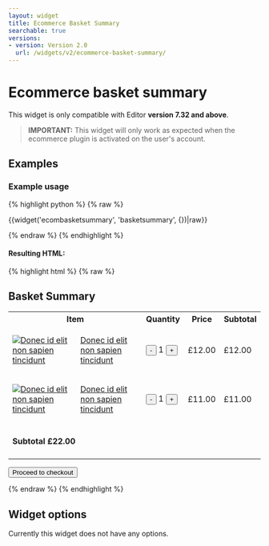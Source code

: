 ```yaml
---
layout: widget
title: Ecommerce Basket Summary
searchable: true
versions:
- version: Version 2.0
  url: /widgets/v2/ecommerce-basket-summary/
---
```


# Ecommerce basket summary

This widget is only compatible with Editor **version 7.32 and above**.

> **IMPORTANT:** This widget will only work as expected when the ecommerce plugin is activated on the user's account.

## Examples

### Example usage

{% highlight python %}
{% raw %}

{{widget('ecombasketsummary', 'basketsummary', {})|raw}}

{% endraw %}
{% endhighlight %}

#### Resulting HTML:

{% highlight html %}
{% raw %}

<div id="page-zones__main-widgets__basketsummary" data-name="ecombasketsummary" class="widget  widget--zone-widget">
  <div class="bk-ecombasketsummary  ecombasketsummary  widget__ecombasketsummary">
    <section class="summary-section  ecombasketsummary__summary-section">
      <h2 class="summary-title  ecombasketsummary__summary-title">Basket Summary</h2>
      <table class="summary-table  table  ecombasketsummary__summary-table">
        <tbody class="summary-body  ecombasketsummary__summary-body">
          <tr class="table-row  table-row--heading  ecombasketsummary__table-row">
            <th class="cell  cell--header  ecombasketsummary__cell" scope="col" colspan="2">Item</th>
            <th class="cell  cell--header  ecombasketsummary__cell" scope="col" colspan="1">Quantity</th>
            <th class="cell  cell--header  ecombasketsummary__cell" scope="col" colspan="1">Price</th>
            <th class="cell  cell--header  ecombasketsummary__cell" scope="col" colspan="1">Subtotal</th>
          </tr>
          <tr class="table-row  ecombasketsummary__table-row">
            <td class="cell  cell--image  ecombasketsummary__cell">
              <a class="summary-item-link  ecombasketsummary__summary-item-link" href="/store/product/Bag" style="background-repeat: no-repeat;background-image:url('//placehold.it/2250x800')">
              <img class="image  image--thumb  ecombasketsummary__image" src="//placehold.it/2250x800" alt="Donec id elit non sapien tincidunt">
              </a>
            </td>
            <td class="cell  cell--title  ecombasketsummary__cell">
              <p class="summary-item-title  ecombasketsummary__summary-item-title">
                <a class="summary-item-link  ecombasketsummary__summary-item-link" href="/store/product/Bag">Donec id elit non sapien tincidunt</a>
              </p>
            </td>
            <td class="cell  cell--quantity  ecombasketsummary__cell">
              <div class="quantity-wrap  ecombasketsummary__quantity-wrap">
                <input class="quantity-minus  button  button--quantity  ecombasketsummary__quantity-minus  js-remove" type="button" value="-" data-ref="1">
                <span class="quantity-field  ecombasketsummary__quantity-field">1</span>
                <input class="quantity-plus  button  button--quantity  ecombasketsummary__quantity-plus  js-add" type="button" value="+" data-ref="1">
              </div>
            </td>
            <td class="cell  cell--price  ecombasketsummary__cell">
              <p class="summary-item-price  ecombasketsummary__summary-item-price">£12.00</p>
            </td>
            <td class="cell  cell--total  ecombasketsummary__cell">
              <p class="summary-item-total  ecombasketsummary__summary-item-total">£12.00</p>
            </td>
          </tr>
          <tr class="table-row  ecombasketsummary__table-row">
            <td class="cell  cell--image  ecombasketsummary__cell">
              <a class="summary-item-link  ecombasketsummary__summary-item-link" href="/store/product/Bag" style="background-repeat: no-repeat;background-image:url('//placehold.it/300x100')">
              <img class="image  image--thumb  ecombasketsummary__image" src="//placehold.it/300x100" alt="Donec id elit non sapien tincidunt">
              </a>
            </td>
            <td class="cell  cell--title  ecombasketsummary__cell">
              <p class="summary-item-title  ecombasketsummary__summary-item-title">
                <a class="summary-item-link  ecombasketsummary__summary-item-link" href="/store/product/Bag">Donec id elit non sapien tincidunt</a>
              </p>
            </td>
            <td class="cell  cell--quantity  ecombasketsummary__cell">
              <div class="quantity-wrap  ecombasketsummary__quantity-wrap">
                <input class="quantity-minus  button  button--quantity  ecombasketsummary__quantity-minus  js-remove" type="button" value="-" data-ref="2">
                <span class="quantity-field  ecombasketsummary__quantity-field">1</span>
                <input class="quantity-plus  button  button--quantity  ecombasketsummary__quantity-plus  js-add" type="button" value="+" data-ref="2">
              </div>
            </td>
            <td class="cell  cell--price  ecombasketsummary__cell">
              <p class="summary-item-price  ecombasketsummary__summary-item-price">£11.00</p>
            </td>
            <td class="cell  cell--total  ecombasketsummary__cell">
              <p class="summary-item-total  ecombasketsummary__summary-item-total">£11.00</p>
            </td>
          </tr>
          <tr class="table-row  table-row--order-total  ecombasketsummary__table-row">
            <td colspan="5" class="cell  cell--order-total  ecombasketsummary__cell">
              <h4 class="order-total  ecombasketsummary__order-total">Subtotal <span class="total-value  ecombasketsummary__total-value">£22.00</span></h4>
            </td>
          </tr>
        </tbody>
      </table>
      <form class="summary-form  form  ecombasketsummary__summary-form" action="" method="post">
        <input type="hidden" name="cartId" value="">
        <input type="hidden" name="storeRef" value="18">
        <input type="hidden" name="storeUrl" value="http:///store">
        <input class="input  button  button--submit  ecombasketsummary__input" type="submit" value="Proceed to checkout">
      </form>
    </section>
  </div>
</div>

{% endraw %}
{% endhighlight %}

## Widget options

Currently this widget does not have any options.
